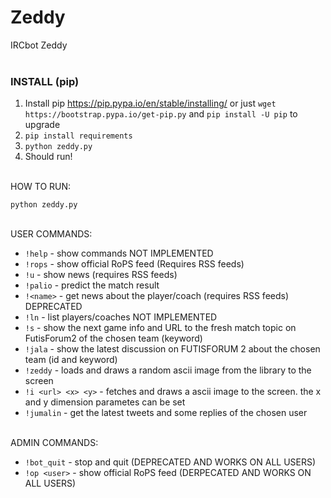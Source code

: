 # Zeddy

IRCbot Zeddy
<br><br>

### INSTALL (pip)

01. Install pip https://pip.pypa.io/en/stable/installing/ or just `wget https://bootstrap.pypa.io/get-pip.py` and `pip install -U pip` to upgrade
02. `pip install requirements`
03. `python zeddy.py`
04. Should run! 

<br>
HOW TO RUN:

    python zeddy.py

<br>
USER COMMANDS:
<br>

* `!help`             -  show commands NOT IMPLEMENTED
* `!rops`             -  show official RoPS feed (Requires RSS feeds)
* `!u`                -  show news (requires RSS feeds)
* `!palio`            -  predict the match result
* `!<name>`           -  get news about the player/coach (requires RSS feeds) DEPRECATED
* `!ln`               -  list players/coaches NOT IMPLEMENTED
* `!s`                -  show the next game info and URL to the fresh match topic on FutisForum2 of the chosen team (keyword)
* `!jala`             -  show the latest discussion on FUTISFORUM 2 about the chosen team (id and keyword)
* `!zeddy`            - loads and draws a random ascii image from the library to the screen
* `!i <url> <x> <y>`  - fetches and draws a ascii image to the screen. the x and y dimension parametes can be set
* `!jumalin`          - get the latest tweets and some replies of the chosen user

<br>
ADMIN COMMANDS:
<br>

* `!bot_quit`         -  stop and quit (DEPRECATED AND WORKS ON ALL USERS)
* `!op <user>`        -  show official RoPS feed (DERPECATED AND WORKS ON ALL USERS)

